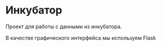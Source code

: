 # Инкубатор

Проект для работы с данными из инкубатора.

В качестве графического интерфейса мы используем Flask